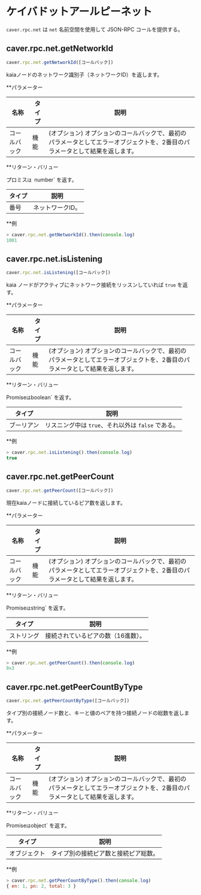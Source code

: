 # ケイバドットアールピーネット

`caver.rpc.net` は `net` 名前空間を使用して JSON-RPC コールを提供する。

## caver.rpc.net.getNetworkId<a id="caver-rpc-net-getnetworkid"></a>

```javascript
caver.rpc.net.getNetworkId([コールバック])
```

kaiaノードのネットワーク識別子（ネットワークID）を返します。

\*\*パラメーター

| 名称     | タイプ | 説明                                                                                  |
| ------ | --- | ----------------------------------------------------------------------------------- |
| コールバック | 機能  | (オプション) オプションのコールバックで、最初のパラメータとしてエラーオブジェクトを、2番目のパラメータとして結果を返します。 |

\*\*リターン・バリュー

プロミス`は `number\` を返す。

| タイプ | 説明        |
| --- | --------- |
| 番号  | ネットワークID。 |

\*\*例

```javascript
> caver.rpc.net.getNetworkId().then(console.log)
1001
```

## caver.rpc.net.isListening<a id="caver-rpc-net-islistening"></a>

```javascript
caver.rpc.net.isListening([コールバック])
```

kaia ノードがアクティブにネットワーク接続をリッスンしていれば `true` を返す。

\*\*パラメーター

| 名称     | タイプ | 説明                                                                                  |
| ------ | --- | ----------------------------------------------------------------------------------- |
| コールバック | 機能  | (オプション) オプションのコールバックで、最初のパラメータとしてエラーオブジェクトを、2番目のパラメータとして結果を返します。 |

\*\*リターン・バリュー

Promise`は`boolean\` を返す。

| タイプ   | 説明                                |
| ----- | --------------------------------- |
| ブーリアン | リスニング中は `true`、それ以外は `false` である。 |

\*\*例

```javascript
> caver.rpc.net.isListening().then(console.log)
true
```

## caver.rpc.net.getPeerCount<a id="caver-rpc-net-getpeercount"></a>

```javascript
caver.rpc.net.getPeerCount([コールバック])
```

現在kaiaノードに接続しているピア数を返します。

\*\*パラメーター

| 名称     | タイプ | 説明                                                                                  |
| ------ | --- | ----------------------------------------------------------------------------------- |
| コールバック | 機能  | (オプション) オプションのコールバックで、最初のパラメータとしてエラーオブジェクトを、2番目のパラメータとして結果を返します。 |

\*\*リターン・バリュー

Promise`は`string\` を返す。

| タイプ   | 説明                 |
| ----- | ------------------ |
| ストリング | 接続されているピアの数（16進数）。 |

\*\*例

```javascript
> caver.rpc.net.getPeerCount().then(console.log)
0x3
```

## caver.rpc.net.getPeerCountByType<a id="caver-rpc-net-getpeercountbytype"></a>

```javascript
caver.rpc.net.getPeerCountByType([コールバック])
```

タイプ別の接続ノード数と、キーと値のペアを持つ接続ノードの総数を返します。

\*\*パラメーター

| 名称     | タイプ | 説明                                                                                  |
| ------ | --- | ----------------------------------------------------------------------------------- |
| コールバック | 機能  | (オプション) オプションのコールバックで、最初のパラメータとしてエラーオブジェクトを、2番目のパラメータとして結果を返します。 |

\*\*リターン・バリュー

Promise`は`object\` を返す。

| タイプ    | 説明                 |
| ------ | ------------------ |
| オブジェクト | タイプ別の接続ピア数と接続ピア総数。 |

\*\*例

```javascript
> caver.rpc.net.getPeerCountByType().then(console.log)
{ en: 1, pn: 2, total: 3 }
```
